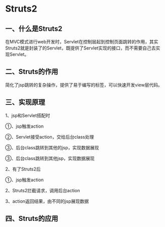 # 			Struts2

## 一、什么是Struts2

​	在MVC模式进行web开发时，Servlet在控制层起到控制页面跳转的作用，其实Struts2就是封装了的Servlet，既提供了Servlet实现的接口，而不需要自己去实现Servlet。

## 二、Struts的作用

简化了jsp跳转的复杂操作，提供了易于编写的标签，可以快速开发view层代码。



## 三、实现原理

1、jsp和Servlet搭配时

①、jsp触发action

②、Servlet接受action，交给后台class处理

③、后台class跳转到其他的jsp，实现数据展现

③、后台class跳转到其他jsp，实现数据展现

2、有了Struts2后

①、jsp触发action

2、Struts2拦截请求，调用后台action

3、action返回结果，由不同的jsp展现数据



## 四、Struts的应用